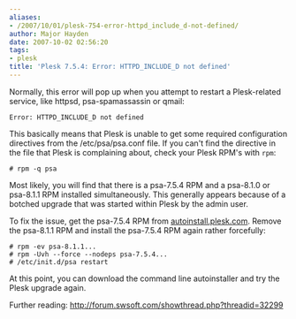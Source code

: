 ```yaml
---
aliases:
- /2007/10/01/plesk-754-error-httpd_include_d-not-defined/
author: Major Hayden
date: 2007-10-02 02:56:20
tags:
- plesk
title: 'Plesk 7.5.4: Error: HTTPD_INCLUDE_D not defined'
---
```


Normally, this error will pop up when you attempt to restart a Plesk-related service, like httpsd, psa-spamassassin or qmail:

```
Error: HTTPD_INCLUDE_D not defined
```

This basically means that Plesk is unable to get some required configuration directives from the /etc/psa/psa.conf file. If you can't find the directive in the file that Plesk is complaining about, check your Plesk RPM's with `rpm`:

```
# rpm -q psa
```

Most likely, you will find that there is a psa-7.5.4 RPM and a psa-8.1.0 or psa-8.1.1 RPM installed simultaneously. This generally appears because of a botched upgrade that was started within Plesk by the admin user.

To fix the issue, get the psa-7.5.4 RPM from [autoinstall.plesk.com][1]. Remove the psa-8.1.1 RPM and install the psa-7.5.4 RPM again rather forcefully:

```
# rpm -ev psa-8.1.1...
# rpm -Uvh --force --nodeps psa-7.5.4...
# /etc/init.d/psa restart
```

At this point, you can download the command line autoinstaller and try the Plesk upgrade again.

Further reading: <http://forum.swsoft.com/showthread.php?threadid=32299>

 [1]: http://autoinstall.plesk.com/